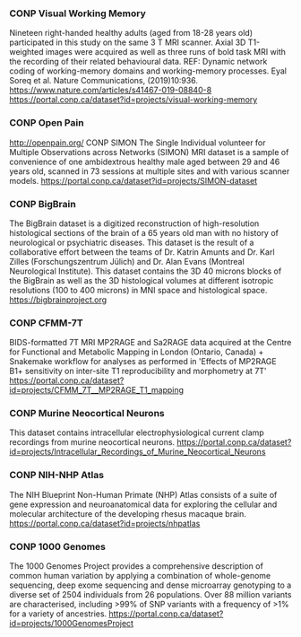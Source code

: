### CONP Visual Working Memory 
Nineteen right-handed healthy adults (aged from 18-28 years old) participated in this study on the same 3 T MRI scanner. Axial 3D T1-weighted images were acquired as well as three runs of bold task MRI with the recording of their related behavioural data.
REF: Dynamic network coding of working-memory domains and working-memory processes. Eyal Soreq et al. Nature Communications, (2019)10:936. https://www.nature.com/articles/s41467-019-08840-8
https://portal.conp.ca/dataset?id=projects/visual-working-memory

### CONP Open Pain 
http://openpain.org/
CONP SIMON
The Single Individual volunteer for Multiple Observations across Networks (SIMON) MRI dataset is a sample of convenience of one ambidextrous healthy male aged between 29 and 46 years old, scanned in 73 sessions at multiple sites and with various scanner models.
https://portal.conp.ca/dataset?id=projects/SIMON-dataset

### CONP BigBrain
The BigBrain dataset is a digitized reconstruction of high-resolution histological sections of the brain of a 65 years old man with no history of neurological or psychiatric diseases. This dataset is the result of a collaborative effort between the teams of Dr. Katrin Amunts and Dr. Karl Zilles (Forschungszentrum Jülich) and Dr. Alan Evans (Montreal Neurological Institute). This dataset contains the 3D 40 microns blocks of the BigBrain as well as the 3D histological volumes at different isotropic resolutions (100 to 400 microns) in MNI space and histological space.
https://bigbrainproject.org

### CONP CFMM-7T
BIDS-formatted 7T MRI MP2RAGE and Sa2RAGE data acquired at the Centre for Functional and Metabolic Mapping in London (Ontario, Canada) + Snakemake workflow for analyses as performed in 'Effects of MP2RAGE B1+ sensitivity on inter-site T1 reproducibility and morphometry at 7T'
https://portal.conp.ca/dataset?id=projects/CFMM_7T__MP2RAGE_T1_mapping

### CONP Murine Neocortical Neurons 
This dataset contains intracellular electrophysiological current clamp recordings from murine neocortical neurons.
https://portal.conp.ca/dataset?id=projects/Intracellular_Recordings_of_Murine_Neocortical_Neurons

### CONP NIH-NHP Atlas
The NIH Blueprint Non-Human Primate (NHP) Atlas consists of a suite of gene expression and neuroanatomical data for exploring the cellular and molecular architecture of the developing rhesus macaque brain.
https://portal.conp.ca/dataset?id=projects/nhpatlas

### CONP 1000 Genomes
The 1000 Genomes Project provides a comprehensive description of common human variation by applying a combination of whole-genome sequencing, deep exome sequencing and dense microarray genotyping to a diverse set of 2504 individuals from 26 populations. Over 88 million variants are characterised, including >99% of SNP variants with a frequency of >1% for a variety of ancestries.
https://portal.conp.ca/dataset?id=projects/1000GenomesProject

